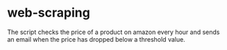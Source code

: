 # web-scraping

The script checks the price of a product on amazon every hour and sends an email when the price has dropped below a threshold value.
